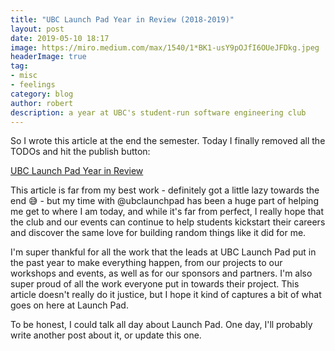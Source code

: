 ```yaml
---
title: "UBC Launch Pad Year in Review (2018-2019)"
layout: post
date: 2019-05-10 18:17
image: https://miro.medium.com/max/1540/1*BK1-usY9pOJfI6OUeJFDkg.jpeg
headerImage: true
tag:
- misc
- feelings
category: blog
author: robert
description: a year at UBC's student-run software engineering club
---
```


So I wrote this article at the end the semester. Today I finally removed all the
TODOs and hit the publish button:

[UBC Launch Pad Year in Review](https://medium.com/ubc-launch-pad-software-engineering-blog/ubc-launch-pad-year-in-review-2018-2019-6a7444f02c46)

This article is far from my best work - definitely got a little lazy towards the
end :sweat_smile: - but my time with @ubclaunchpad has been a huge part of
helping me get to where I am today, and while it's far from perfect, I really
hope that the club and our events can continue to help students kickstart their
careers and discover the same love for building random things like it did for me.

I'm super thankful for all the work that the leads at UBC Launch Pad put in the
past year to make everything happen, from our projects to our workshops and events,
as well as for our sponsors and partners. I'm also super proud of all the work
everyone put in towards their project. This article doesn't really do it justice,
but I hope it kind of captures a bit of what goes on here at Launch Pad.

To be honest, I could talk all day about Launch Pad. One day, I'll probably write
another post about it, or update this one.
